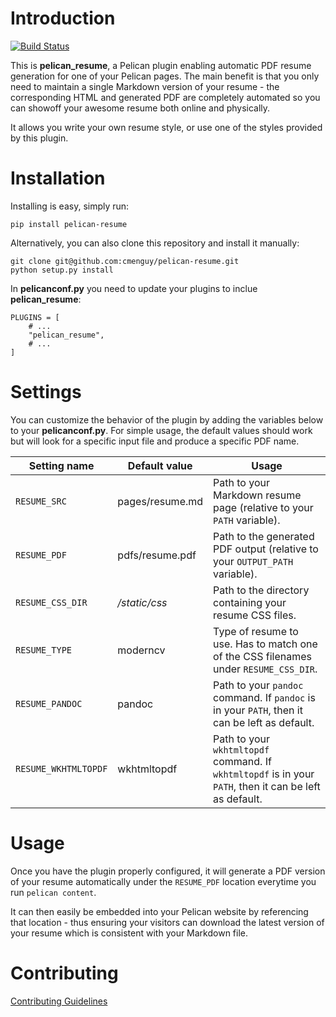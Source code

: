 Introduction
============
[![Build Status](https://travis-ci.org/cmenguy/pelican-resume.svg?branch=master)](https://travis-ci.org/cmenguy/pelican-resume)

This is **pelican_resume**, a Pelican plugin enabling automatic PDF resume generation for one of your Pelican pages.
The main benefit is that you only need to maintain a single Markdown version of your resume - the corresponding
HTML and generated PDF are completely automated so you can showoff your awesome resume both online and physically.

It allows you write your own resume style, or use one of the styles provided by this plugin.

Installation
============

Installing is easy, simply run:

    pip install pelican-resume

Alternatively, you can also clone this repository and install it manually:

    git clone git@github.com:cmenguy/pelican-resume.git
    python setup.py install

In **pelicanconf.py** you need to update your plugins to inclue **pelican_resume**:

    PLUGINS = [
        # ...
        "pelican_resume",
        # ...
    ]

Settings
========

You can customize the behavior of the plugin by adding the variables below to your **pelicanconf.py**.
For simple usage, the default values should work but will look for a specific input file and produce a specific PDF name.

Setting name | Default value | Usage
--- | --- | ---
`RESUME_SRC` | pages/resume.md | Path to your Markdown resume page (relative to your `PATH` variable).
`RESUME_PDF` | pdfs/resume.pdf | Path to the generated PDF output (relative to your `OUTPUT_PATH` variable).
`RESUME_CSS_DIR` | *<module-install-path>/static/css* | Path to the directory containing your resume CSS files.
`RESUME_TYPE` | moderncv | Type of resume to use. Has to match one of the CSS filenames under `RESUME_CSS_DIR`.
`RESUME_PANDOC` | pandoc | Path to your `pandoc` command. If `pandoc` is in your `PATH`, then it can be left as default.
`RESUME_WKHTMLTOPDF` | wkhtmltopdf | Path to your `wkhtmltopdf` command. If `wkhtmltopdf` is in your `PATH`, then it can be left as default.

Usage
=====

Once you have the plugin properly configured, it will generate a PDF version of your resume automatically under the
`RESUME_PDF` location everytime you run `pelican content`.

It can then easily be embedded into your Pelican website by referencing that location - thus ensuring your visitors
can download the latest version of your resume which is consistent with your Markdown file.

Contributing
============

[Contributing Guidelines](CONTRIBUTING.md)
